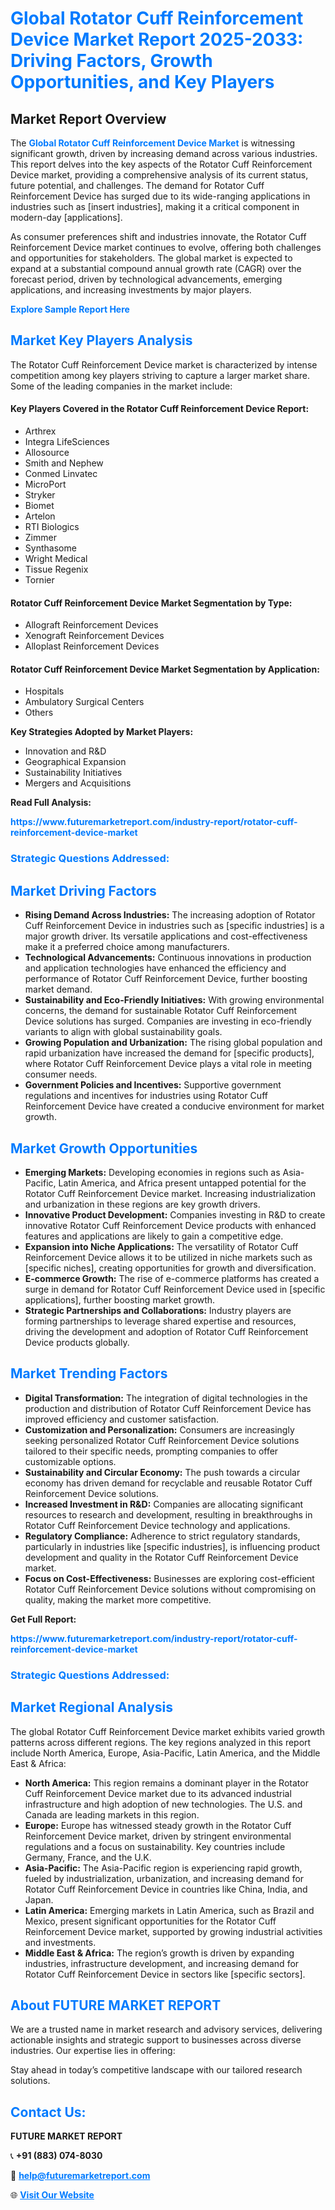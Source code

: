 <h1 style="color: #007BFF;">Global Rotator Cuff Reinforcement Device Market Report 2025-2033: Driving Factors, Growth Opportunities, and Key Players</h1>

<section id="overview">
<h2>Market Report Overview</h2>
<p>The <a href="https://www.futuremarketreport.com/industry-report/rotator-cuff-reinforcement-device-market" style="color: #007BFF; text-decoration: none;"><strong>Global Rotator Cuff Reinforcement Device Market</strong></a> is witnessing significant growth, driven by increasing demand across various industries. This report delves into the key aspects of the Rotator Cuff Reinforcement Device market, providing a comprehensive analysis of its current status, future potential, and challenges. The demand for Rotator Cuff Reinforcement Device has surged due to its wide-ranging applications in industries such as [insert industries], making it a critical component in modern-day [applications].</p>
<p>As consumer preferences shift and industries innovate, the Rotator Cuff Reinforcement Device market continues to evolve, offering both challenges and opportunities for stakeholders. The global market is expected to expand at a substantial compound annual growth rate (CAGR) over the forecast period, driven by technological advancements, emerging applications, and increasing investments by major players.</p>
</section>

<section id="overview">
<p><a href="https://www.futuremarketreport.com/request-sample/reportId=82865" style="color: #007BFF; text-decoration: none;"><strong>Explore Sample Report Here</strong></a></p>
</section>

<section id="key-players">
<h2 style="color: #007BFF;">Market Key Players Analysis</h2>
<p>The Rotator Cuff Reinforcement Device market is characterized by intense competition among key players striving to capture a larger market share. Some of the leading companies in the market include:</p>
<h4>Key Players Covered in the Rotator Cuff Reinforcement Device Report:</h4>
<ul><li>Arthrex</li><li>Integra LifeSciences</li><li>Allosource</li><li>Smith and Nephew</li><li>Conmed Linvatec</li><li>MicroPort</li><li>Stryker</li><li>Biomet</li><li>Artelon</li><li>RTI Biologics</li><li>Zimmer</li><li>Synthasome</li><li>Wright Medical</li><li>Tissue Regenix</li><li>Tornier</li></ul>
<h4>Rotator Cuff Reinforcement Device Market Segmentation by Type:</h4>
<ul><li>Allograft Reinforcement Devices</li><li>Xenograft Reinforcement Devices</li><li>Alloplast Reinforcement Devices</li></ul>

<h4>Rotator Cuff Reinforcement Device Market Segmentation by Application:</h4>
<ul><li>Hospitals</li><li>Ambulatory Surgical Centers</li><li>Others</li></ul>
<p><strong>Key Strategies Adopted by Market Players:</strong></p>
<ul>
<li>Innovation and R&D</li>
<li>Geographical Expansion</li>
<li>Sustainability Initiatives</li>
<li>Mergers and Acquisitions</li>
</ul>
</section>

<section>
<p><strong>Read Full Analysis: </strong></p><a href="https://www.futuremarketreport.com/industry-report/rotator-cuff-reinforcement-device-market" style="color: #007BFF; text-decoration: none;"><strong>https://www.futuremarketreport.com/industry-report/rotator-cuff-reinforcement-device-market</strong></a>
<h3 style="color: #007BFF;">Strategic Questions Addressed:</h3>
</section>

<section id="driving-factors">
<h2 style="color: #007BFF;">Market Driving Factors</h2>
<ul>
<li><strong>Rising Demand Across Industries:</strong> The increasing adoption of Rotator Cuff Reinforcement Device in industries such as [specific industries] is a major growth driver. Its versatile applications and cost-effectiveness make it a preferred choice among manufacturers.</li>
<li><strong>Technological Advancements:</strong> Continuous innovations in production and application technologies have enhanced the efficiency and performance of Rotator Cuff Reinforcement Device, further boosting market demand.</li>
<li><strong>Sustainability and Eco-Friendly Initiatives:</strong> With growing environmental concerns, the demand for sustainable Rotator Cuff Reinforcement Device solutions has surged. Companies are investing in eco-friendly variants to align with global sustainability goals.</li>
<li><strong>Growing Population and Urbanization:</strong> The rising global population and rapid urbanization have increased the demand for [specific products], where Rotator Cuff Reinforcement Device plays a vital role in meeting consumer needs.</li>
<li><strong>Government Policies and Incentives:</strong> Supportive government regulations and incentives for industries using Rotator Cuff Reinforcement Device have created a conducive environment for market growth.</li>
</ul>
</section>

<section id="growth-opportunities">
<h2 style="color: #007BFF;">Market Growth Opportunities</h2>
<ul>
<li><strong>Emerging Markets:</strong> Developing economies in regions such as Asia-Pacific, Latin America, and Africa present untapped potential for the Rotator Cuff Reinforcement Device market. Increasing industrialization and urbanization in these regions are key growth drivers.</li>
<li><strong>Innovative Product Development:</strong> Companies investing in R&D to create innovative Rotator Cuff Reinforcement Device products with enhanced features and applications are likely to gain a competitive edge.</li>
<li><strong>Expansion into Niche Applications:</strong> The versatility of Rotator Cuff Reinforcement Device allows it to be utilized in niche markets such as [specific niches], creating opportunities for growth and diversification.</li>
<li><strong>E-commerce Growth:</strong> The rise of e-commerce platforms has created a surge in demand for Rotator Cuff Reinforcement Device used in [specific applications], further boosting market growth.</li>
<li><strong>Strategic Partnerships and Collaborations:</strong> Industry players are forming partnerships to leverage shared expertise and resources, driving the development and adoption of Rotator Cuff Reinforcement Device products globally.</li>
</ul>
</section>

<section id="trending-factors">
<h2 style="color: #007BFF;">Market Trending Factors</h2>
<ul>
<li><strong>Digital Transformation:</strong> The integration of digital technologies in the production and distribution of Rotator Cuff Reinforcement Device has improved efficiency and customer satisfaction.</li>
<li><strong>Customization and Personalization:</strong> Consumers are increasingly seeking personalized Rotator Cuff Reinforcement Device solutions tailored to their specific needs, prompting companies to offer customizable options.</li>
<li><strong>Sustainability and Circular Economy:</strong> The push towards a circular economy has driven demand for recyclable and reusable Rotator Cuff Reinforcement Device solutions.</li>
<li><strong>Increased Investment in R&D:</strong> Companies are allocating significant resources to research and development, resulting in breakthroughs in Rotator Cuff Reinforcement Device technology and applications.</li>
<li><strong>Regulatory Compliance:</strong> Adherence to strict regulatory standards, particularly in industries like [specific industries], is influencing product development and quality in the Rotator Cuff Reinforcement Device market.</li>
<li><strong>Focus on Cost-Effectiveness:</strong> Businesses are exploring cost-efficient Rotator Cuff Reinforcement Device solutions without compromising on quality, making the market more competitive.</li>
</ul>
</section>

<section>
<p><strong>Get Full Report: </strong></p><a href="https://www.futuremarketreport.com/industry-report/rotator-cuff-reinforcement-device-market" style="color: #007BFF; text-decoration: none;"><strong>https://www.futuremarketreport.com/industry-report/rotator-cuff-reinforcement-device-market</strong></a>
<h3 style="color: #007BFF;">Strategic Questions Addressed:</h3>
</section>


<section id="regional-analysis">
<h2 style="color: #007BFF;">Market Regional Analysis</h2>
<p>The global Rotator Cuff Reinforcement Device market exhibits varied growth patterns across different regions. The key regions analyzed in this report include North America, Europe, Asia-Pacific, Latin America, and the Middle East & Africa:</p>
<ul>
<li><strong>North America:</strong> This region remains a dominant player in the Rotator Cuff Reinforcement Device market due to its advanced industrial infrastructure and high adoption of new technologies. The U.S. and Canada are leading markets in this region.</li>
<li><strong>Europe:</strong> Europe has witnessed steady growth in the Rotator Cuff Reinforcement Device market, driven by stringent environmental regulations and a focus on sustainability. Key countries include Germany, France, and the U.K.</li>
<li><strong>Asia-Pacific:</strong> The Asia-Pacific region is experiencing rapid growth, fueled by industrialization, urbanization, and increasing demand for Rotator Cuff Reinforcement Device in countries like China, India, and Japan.</li>
<li><strong>Latin America:</strong> Emerging markets in Latin America, such as Brazil and Mexico, present significant opportunities for the Rotator Cuff Reinforcement Device market, supported by growing industrial activities and investments.</li>
<li><strong>Middle East & Africa:</strong> The region’s growth is driven by expanding industries, infrastructure development, and increasing demand for Rotator Cuff Reinforcement Device in sectors like [specific sectors].</li>
</ul>
</section>

<footer>
<h2 style="color: #007BFF;">About FUTURE MARKET REPORT</h2>
<p>We are a trusted name in market research and advisory services, delivering actionable insights and strategic support to businesses across diverse industries. Our expertise lies in offering:</p>

<p>Stay ahead in today’s competitive landscape with our tailored research solutions.</p>

<h2 style="color: #007BFF;">Contact Us:</h2>
<p><strong>FUTURE MARKET REPORT</strong></p>
<p>📞 <strong>+91 (883) 074-8030</strong></p>
<p>📧 <strong><a href="mailto:help@futuremarketreport.com" style="color: #007BFF;">help@futuremarketreport.com</a></strong></p>
<p>🌐 <strong><a href="https://www.futuremarketreport.com/" style="color: #007BFF;">Visit Our Website</a></strong></p>
</footer>